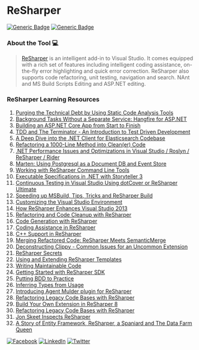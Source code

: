 # ReSharper
[![Generic Badge](https://img.shields.io/badge/JetBrains_Tools-critical.svg)](https://www.jetbrains.com)
[![Generic Badge](https://img.shields.io/badge/CodeOps.Tech-critical.svg)](https://codeops.tech)

### About the Tool 💻

>[ReSharper](https://www.jetbrains.com/resharper/) is an intelligent add-in to Visual Studio. It comes equipped with a rich set of features including intelligent coding assistance, on-the-fly error highlighting and quick error correction. ReSharper also supports code refactoring, unit testing, navigation and search. NAnt and MS Build Scripts Editing and ASP.NET editing.

### ReSharper Learning Resources
1. [Purging the Technical Debt by Using Static Code Analysis Tools](https://www.youtube.com/watch?v=_qMeJQ9Rzso&list=PLQ176FUIyIUYIZOSI5wvW2p7EYoNQx6Db&index=1)
2. [Background Tasks Without a Separate Service: Hangfire for ASP.NET](https://www.youtube.com/watch?v=bwBEYxePENk&list=PLQ176FUIyIUYIZOSI5wvW2p7EYoNQx6Db&index=2&pbjreload=10)
3. [Building an ASP.NET Core App from Start to Finish](https://www.youtube.com/watch?v=l2wE6KQuYRc&list=PLQ176FUIyIUYIZOSI5wvW2p7EYoNQx6Db&index=3)
4. [TDD and The Terminator - An Introduction to Test Driven Development](https://www.youtube.com/watch?v=EcoIjf3RABI&list=PLQ176FUIyIUYIZOSI5wvW2p7EYoNQx6Db&index=4)
5. [A Deep Dive into the .NET Client for Elasticsearch Codebase](https://www.youtube.com/watch?v=GBwuWbhv8Dc&list=PLQ176FUIyIUYIZOSI5wvW2p7EYoNQx6Db&index=5)
6. [Refactoring a 1000-Line Method into Clean(er) Code](https://www.youtube.com/watch?v=9S6qoFZiqCQ&list=PLQ176FUIyIUYIZOSI5wvW2p7EYoNQx6Db&index=6)
7. [.NET Performance Issues and Optimizations in Visual Studio / Roslyn / ReSharper / Rider](https://www.youtube.com/watch?v=sh3SdKq3ROE&list=PLQ176FUIyIUYIZOSI5wvW2p7EYoNQx6Db&index=7)
8. [Marten: Using Postgresql as a Document DB and Event Store](https://www.youtube.com/watch?v=N_nuAqpif20&list=PLQ176FUIyIUYIZOSI5wvW2p7EYoNQx6Db&index=8)
9. [Working with ReSharper Command Line Tools](https://www.youtube.com/watch?v=nHb-hb4teVI&list=PLQ176FUIyIUYIZOSI5wvW2p7EYoNQx6Db&index=9)
10. [Executable Specifications in .NET with Storyteller 3](https://www.youtube.com/watch?v=myDJzQvW7lY&list=PLQ176FUIyIUYIZOSI5wvW2p7EYoNQx6Db&index=10)
11. [Continuous Testing in Visual Studio Using dotCover or ReSharper Ultimate](https://www.youtube.com/watch?v=ijXdDXUkoBA&list=PLQ176FUIyIUYIZOSI5wvW2p7EYoNQx6Db&index=11)
12. [Speeding up MSBuild, Tips, Tricks and ReSharper Build](https://www.youtube.com/watch?v=CxoCuBPb0bQ&list=PLQ176FUIyIUYIZOSI5wvW2p7EYoNQx6Db&index=12)
13. [Customizing the Visual Studio Environment](https://www.youtube.com/watch?v=-xVnHTQ88I0&list=PLQ176FUIyIUYIZOSI5wvW2p7EYoNQx6Db&index=14)
14. [How ReSharper Enhances Visual Studio 2013](https://www.youtube.com/watch?v=fO1WTIXL4Iw&list=PLQ176FUIyIUYIZOSI5wvW2p7EYoNQx6Db&index=16)
15. [Refactoring and Code Cleanup with ReSharper](https://www.youtube.com/watch?v=n4YAj8SATRI&list=PLQ176FUIyIUYIZOSI5wvW2p7EYoNQx6Db&index=17)
16. [Code Generation with ReSharper](https://www.youtube.com/watch?v=0EWXXXnZTkM&list=PLQ176FUIyIUYIZOSI5wvW2p7EYoNQx6Db&index=18)
17. [Coding Assistance in ReSharper](https://www.youtube.com/watch?v=AcI8E14_Le4&list=PLQ176FUIyIUYIZOSI5wvW2p7EYoNQx6Db&index=19)
18. [C++ Support in ReSharper](https://www.youtube.com/watch?v=pxxvRubo1XQ&list=PLQ176FUIyIUYIZOSI5wvW2p7EYoNQx6Db&index=20)
19. [Merging Refactored Code: ReSharper Meets SemanticMerge](https://www.youtube.com/watch?v=7IxRcllNW9Q&list=PLQ176FUIyIUYIZOSI5wvW2p7EYoNQx6Db&index=21)
20. [Deconstructing Clippy - Common Issues for an Uncommon Extension](https://www.youtube.com/watch?v=dHB47VCR1MA&list=PLQ176FUIyIUYIZOSI5wvW2p7EYoNQx6Db&index=22)
21. [ReSharper Secrets](https://www.youtube.com/watch?v=4tpza_xVaIg&list=PLQ176FUIyIUYIZOSI5wvW2p7EYoNQx6Db&index=23)
22. [Using and Extending ReSharper Templates](https://www.youtube.com/watch?v=850v2zaF0eg&list=PLQ176FUIyIUYIZOSI5wvW2p7EYoNQx6Db&index=24)
23. [Writing Maintainable Code](https://www.youtube.com/watch?v=j8QUtpJGupE&list=PLQ176FUIyIUYIZOSI5wvW2p7EYoNQx6Db&index=26)
24. [Getting Started with ReSharper SDK](https://www.youtube.com/watch?v=R7Ndi7pbBSo&list=PLQ176FUIyIUYIZOSI5wvW2p7EYoNQx6Db&index=27)
25. [Putting BDD to Practice](https://www.youtube.com/watch?v=j0JHwM5ciio&list=PLQ176FUIyIUYIZOSI5wvW2p7EYoNQx6Db&index=30)
26. [Inferring Types from Usage](https://www.youtube.com/watch?v=lnt49h60vr4&list=PLQ176FUIyIUYIZOSI5wvW2p7EYoNQx6Db&index=32)
27. [Introducing Agent Mulder plugin for ReSharper](https://www.youtube.com/watch?v=fFuzq6w_NNU&list=PLQ176FUIyIUYIZOSI5wvW2p7EYoNQx6Db&index=33)
28. [Refactoring Legacy Code Bases with ReSharper](https://www.youtube.com/watch?v=_BKPWOvhYmk&list=PLQ176FUIyIUYIZOSI5wvW2p7EYoNQx6Db&index=34)
29. [Build Your Own Extension in ReSharper 8](https://www.youtube.com/watch?v=HoZHDOaDs0c&list=PLQ176FUIyIUYIZOSI5wvW2p7EYoNQx6Db&index=35)
30. [Refactoring Legacy Code Bases with ReSharper](https://www.youtube.com/watch?v=OOaArbeMwiI&list=PLQ176FUIyIUYIZOSI5wvW2p7EYoNQx6Db&index=37)
31. [Jon Skeet Inspects ReSharper](https://www.youtube.com/watch?v=3DkISWIouY4&list=PLQ176FUIyIUYIZOSI5wvW2p7EYoNQx6Db&index=38)
32. [A Story of Entity Framework, ReSharper, a Spaniard and The Data Farm Queen](https://www.youtube.com/watch?v=QdOHltBpj4k&list=PLQ176FUIyIUYIZOSI5wvW2p7EYoNQx6Db&index=39)


[![Facebook](https://img.shields.io/static/v1.svg?label=connect&message=@CodeOpsTech&color=grey&logo=facebook&style=flat&logoColor=white&colorA=critical)](https://www.facebook.com/CodeOpsTech)
[![LinkedIn](https://img.shields.io/static/v1.svg?label=connect&message=@CodeOpsTech&color=grey&logo=linkedin&style=flat&logoColor=white&colorA=critical)](https://www.linkedin.com/company/codeops-technologies/)
[![Twitter](https://img.shields.io/static/v1.svg?label=connect&message=@CodeOpsTech&color=grey&logo=twitter&style=flat&logoColor=white&colorA=critical)](https://twitter.com/CodeOpsTech)

